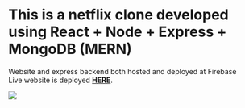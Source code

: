 # This is a netflix clone developed using React + Node + Express + MongoDB (MERN)

<div align="left">
    Website and express backend both hosted and deployed at Firebase<br/> 
     Live website is deployed <a href="https://netflix-clone-api-d52a7.web.app/" target="_blank"><b>HERE</b></a>.
</div>


![](https://github.com/vishnu-krishna/Netflix-clone/blob/main/Screenshot.gif)